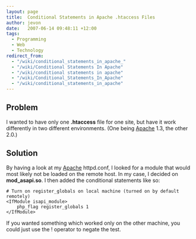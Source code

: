 ```yaml
---
layout: page
title:  Conditional Statements in Apache .htaccess Files
author: jevon
date:   2007-06-14 09:48:11 +12:00
tags:
  - Programming
  - Web
  - Technology
redirect_from:
  - "/wiki/conditional_statements_in_apache_"
  - "/wiki/Conditional Statements In Apache"
  - "/wiki/conditional statements in apache"
  - "/wiki/Conditional_Statements_In_Apache"
  - "/wiki/conditional_statements_in_apache"
---
```


## Problem
I wanted to have only one **.htaccess** file for one site, but have it work differently in two different environments. (One being [Apache](Apache.md) 1.3, the other 2.0.)

## Solution
By having a look at my [Apache](Apache.md) httpd.conf, I looked for a module that would most likely not be loaded on the remote host. In my case, I decided on **mod_asapi.so**. I then added the conditional statements like so:

```
# Turn on register_globals on local machine (turned on by default remotely)
<IfModule isapi_module>
	php_flag register_globals 1
</IfModule>
```

If you wanted something which worked only on the other machine, you could just use the ! operator to negate the test.

